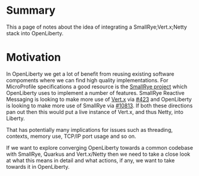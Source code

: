# Summary

This a page of notes about the idea of integrating a SmallRye;Vert.x;Netty stack
into OpenLiberty.

# Motivation

In OpenLiberty we get a lot of benefit from reusing existing software compoments where we can find
high quality implementations. 
For MicroProfile specifications a good resource is the [SmallRye project](https://smallrye.io/) which
OpenLiberty uses to implement a number of features. SmallRye Reactive Messaging is looking to make more use of
[Vert.x](https://vertx.io/) via [#423](https://github.com/smallrye/smallrye-reactive-messaging/issues/423) and
OpenLiberty is looking to make more use of SmallRye via [#10813](https://github.com/OpenLiberty/open-liberty/issues/10813).
If both these directions pan out then this would put a live instance of Vert.x, and thus Netty, into Liberty.

That has potentially many implications for issues such as threading, contexts, memory use, TCP/IP port usage
and so on.

If we want to explore converging OpenLiberty towards a common codebase with SmallRye, Quarkus and Vert.x/Netty then
we need to take a close look at what this means in detail and what actions, if any, we want to take
towards it in OpenLiberty.
